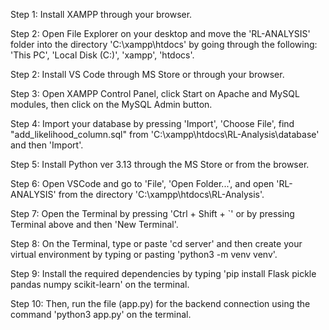 Step 1: Install XAMPP through your browser.

Step 2: Open File Explorer on your desktop and move the 'RL-ANALYSIS' folder into the directory 'C:\xampp\htdocs' by going through the following: 'This PC', 'Local Disk (C:)', 'xampp', 'htdocs'.

Step 2: Install VS Code through MS Store or through your browser.

Step 3: Open XAMPP Control Panel, click Start on Apache and MySQL modules, then click on the MySQL Admin button.

Step 4: Import your database by pressing 'Import', 'Choose File', find "add_likelihood_column.sql" from 'C:\xampp\htdocs\RL-Analysis\database' and then 'Import'.

Step 5: Install Python ver 3.13 through the MS Store or from the browser.

Step 6: Open VSCode and go to 'File', 'Open Folder...', and open 'RL-ANALYSIS' from the directory 'C:\xampp\htdocs\RL-Analysis'.

Step 7: Open the Terminal by pressing 'Ctrl + Shift + `' or by pressing Terminal above and then 'New Terminal'.

Step 8: On the Terminal, type or paste 'cd server' and then create your virtual environment by typing or pasting 'python3 -m venv venv'.

Step 9: Install the required dependencies by typing 'pip install Flask pickle pandas numpy scikit-learn' on the terminal.

Step 10: Then, run the file (app.py) for the backend connection using the command 'python3 app.py' on the terminal.